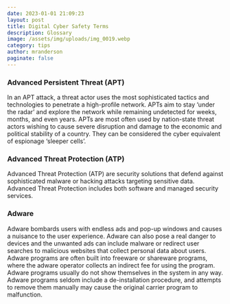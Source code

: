 ```yaml
---
date: 2023-01-01 21:09:23
layout: post
title: Digital Cyber Safety Terms
description: Glossary
image: /assets/img/uploads/img_0019.webp
category: tips
author: mranderson
paginate: false
---
```

### Advanced Persistent Threat (APT)

In an APT attack, a threat actor uses the most sophisticated tactics and technologies to penetrate a high-profile network. APTs aim to stay ‘under the radar’ and explore the network while remaining undetected for weeks, months, and even years. APTs are most often used by nation-state threat actors wishing to cause severe disruption and damage to the economic and political stability of a country. They can be considered the cyber equivalent of espionage ‘sleeper cells’.

### Advanced Threat Protection (ATP)

Advanced Threat Protection (ATP) are security solutions that defend against sophisticated malware or hacking attacks targeting sensitive data. Advanced Threat Protection includes both software and managed security services.

### Adware

Adware bombards users with endless ads and pop-up windows and causes a nuisance to the user experience. Adware can also pose a real danger to devices and the unwanted ads can include malware or redirect user searches to malicious websites that collect personal data about users. Adware programs are often built into freeware or shareware programs, where the adware operator collects an indirect fee for using the program. Adware programs usually do not show themselves in the system in any way. Adware programs seldom include a de-installation procedure, and attempts to remove them manually may cause the original carrier program to malfunction.